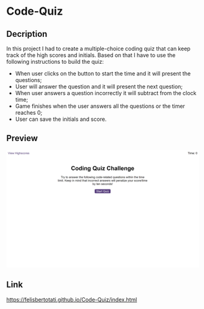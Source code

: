 # Code-Quiz

## Decription

In this project I had to create a multiple-choice coding quiz that can keep track of the high scores and initials. Based on that I have to use the following instructions to build the quiz:

* When user clicks on the button to start the time and it will present the questions;
* User will answer the question and it will present the next question;
* When user answers a question incorrectly it will subtract from the clock time;
* Game finishes when the user answers all the questions or the timer reaches 0;
* User can save the initials and score.

## Preview

 ![alt text](https://github.com/felisbertotati/Code-Quiz/blob/main/assets/images/screenshot.png?raw=true)
 
 ## Link

https://felisbertotati.github.io/Code-Quiz/index.html
